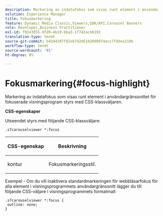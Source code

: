 ```yaml
---
description: Markering av indatafokus som visas runt element i användargränssnittet för fokuserade visningsprogram styrs med CSS-klassväljaren.
solution: Experience Manager
title: Fokusmarkering
feature: Dynamic Media Classic,Viewers,SDK/API,Carousel Banners
role: Developer,Business Practitioner
exl-id: f9343055-9fd9-4b19-bba3-1f742acb6193
translation-type: tm+mt
source-git-commit: b4344397f82eb7d2d61020909f4acc7fddea210b
workflow-type: tm+mt
source-wordcount: '91'
ht-degree: 0%

---
```


# Fokusmarkering{#focus-highlight}

Markering av indatafokus som visas runt element i användargränssnittet för fokuserade visningsprogram styrs med CSS-klassväljaren.

<!--<a id="section_061E550C1C1D4DB2BD663A898895B38C"></a>-->

**CSS-egenskaper**

Utseendet styrs med följande CSS-klassväljare:

```
.s7carouselviewer *:focus
```

<table id="table_94EE3F5BBE4547C0B4943471CEE7EDE4"> 
 <thead> 
  <tr> 
   <th colname="col1" class="entry"> <p> CSS-egenskap </p> </th> 
   <th colname="col2" class="entry"> <p>Beskrivning </p> </th> 
  </tr> 
 </thead>
 <tbody> 
  <tr> 
   <td colname="col1"> <p> <span class="codeph"> kontur  </span> </p> </td> 
   <td colname="col2"> <p>Fokusmarkeringsstil. </p> </td> 
  </tr> 
 </tbody> 
</table>

Exempel - Om du vill inaktivera standardmarkeringen för webbläsarfokus för alla element i visningsprogrammets användargränssnitt lägger du till följande CSS-väljare i visningsprogrammets formatmall:

```
.s7carouselviewer *:focus { 
 outline: none; 
}
```
